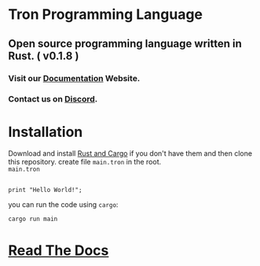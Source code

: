 # Tron Programming Language

## Open source programming language written in Rust. ( v0.1.8 )

### Visit our [Documentation](https://jkl-docs.vercel.app/) Website.
### Contact us on [Discord](https://discord.com/invite/UgUaUPhzug).
# Installation

Download and install [Rust and Cargo](https://doc.rust-lang.org/cargo/getting-started/installation.html) if you don't have them and then clone this repository.
create file `main.tron` in the root. <br>
`main.tron`

```

print "Hello World!";

```

you can run the code using `cargo`:

```bash
cargo run main
```
# [Read The Docs](https://jkl-docs.vercel.app/)

